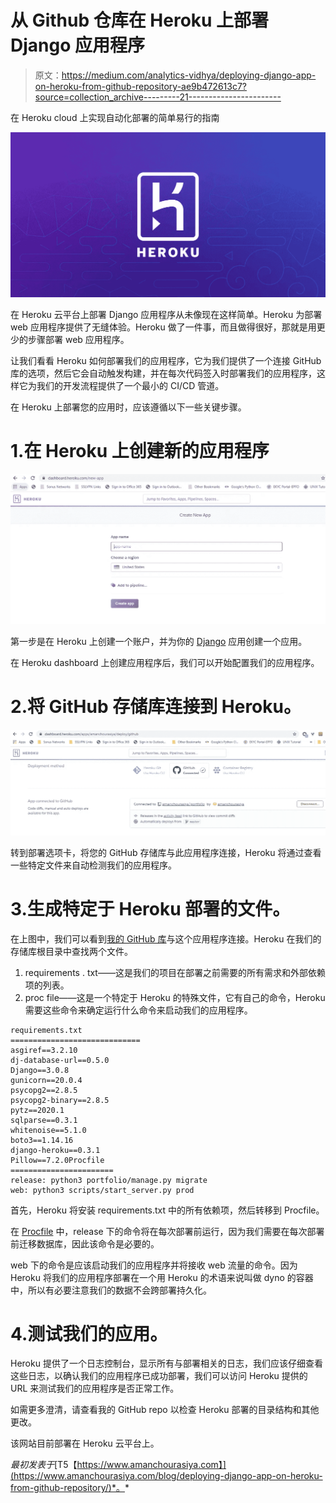 # 从 Github 仓库在 Heroku 上部署 Django 应用程序

> 原文：<https://medium.com/analytics-vidhya/deploying-django-app-on-heroku-from-github-repository-ae9b472613c7?source=collection_archive---------21----------------------->

在 Heroku cloud 上实现自动化部署的简单易行的指南

![](img/22e34eda7cdbc4402b794bd5d5e49174.png)

在 Heroku 云平台上部署 Django 应用程序从未像现在这样简单。Heroku 为部署 web 应用程序提供了无缝体验。Heroku 做了一件事，而且做得很好，那就是用更少的步骤部署 web 应用程序。

让我们看看 Heroku 如何部署我们的应用程序，它为我们提供了一个连接 GitHub 库的选项，然后它会自动触发构建，并在每次代码签入时部署我们的应用程序，这样它为我们的开发流程提供了一个最小的 CI/CD 管道。

在 Heroku 上部署您的应用时，应该遵循以下一些关键步骤。

# 1.在 Heroku 上创建新的应用程序

![](img/8a5e20838b77bc225539e56db0f481da.png)

第一步是在 Heroku 上创建一个账户，并为你的 [Django](https://www.djangoproject.com/) 应用创建一个应用。

在 Heroku dashboard 上创建应用程序后，我们可以开始配置我们的应用程序。

# 2.将 GitHub 存储库连接到 Heroku。

![](img/f61817b3b0eb5c78838dcc1251f653d2.png)

转到部署选项卡，将您的 GitHub 存储库与此应用程序连接，Heroku 将通过查看一些特定文件来自动检测我们的应用程序。

# 3.生成特定于 Heroku 部署的文件。

在上图中，我们可以看到[我的 GitHub 库](https://github.com/amanchourasiya/portfolio)与这个应用程序连接。Heroku 在我们的存储库根目录中查找两个文件。

1.  requirements . txt——这是我们的项目在部署之前需要的所有需求和外部依赖项的列表。
2.  proc file——这是一个特定于 Heroku 的特殊文件，它有自己的命令，Heroku 需要这些命令来确定运行什么命令来启动我们的应用程序。

```
requirements.txt
=============================
asgiref==3.2.10
dj-database-url==0.5.0
Django==3.0.8
gunicorn==20.0.4
psycopg2==2.8.5
psycopg2-binary==2.8.5
pytz==2020.1
sqlparse==0.3.1
whitenoise==5.1.0
boto3==1.14.16
django-heroku==0.3.1
Pillow==7.2.0Procfile
=======================
release: python3 portfolio/manage.py migrate
web: python3 scripts/start_server.py prod
```

首先，Heroku 将安装 requirements.txt 中的所有依赖项，然后转移到 Procfile。

在 [Procfile](https://github.com/amanchourasiya/portfolio/blob/master/Procfile) 中，release 下的命令将在每次部署前运行，因为我们需要在每次部署前迁移数据库，因此该命令是必要的。

web 下的命令是应该启动我们的应用程序并将接收 web 流量的命令。因为 Heroku 将我们的应用程序部署在一个用 Heroku 的术语来说叫做 dyno 的容器中，所以有必要注意我们的数据不会跨部署持久化。

# 4.测试我们的应用。

Heroku 提供了一个日志控制台，显示所有与部署相关的日志，我们应该仔细查看这些日志，以确认我们的应用程序已成功部署，我们可以访问 Heroku 提供的 URL 来测试我们的应用程序是否正常工作。

如需更多澄清，请查看我的 GitHub repo 以检查 Heroku 部署的目录结构和其他更改。

该网站目前部署在 Heroku 云平台上。

*最初发表于*[T5【https://www.amanchourasiya.com】](https://www.amanchourasiya.com/blog/deploying-django-app-on-heroku-from-github-repository/)*。*